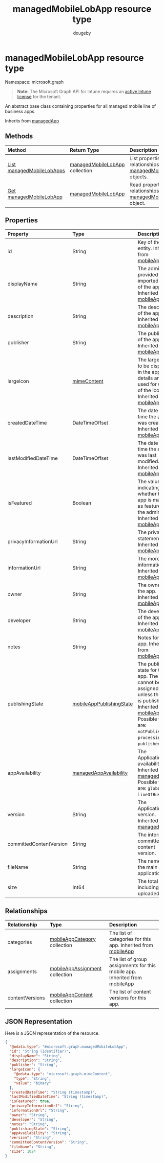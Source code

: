 ﻿---
title: "managedMobileLobApp resource type"
description: "An abstract base class containing properties for all managed mobile line of business apps."
author: "dougeby"
localization_priority: Normal
ms.prod: "intune"
doc_type: resourcePageType
---

# managedMobileLobApp resource type

Namespace: microsoft.graph

> **Note:** The Microsoft Graph API for Intune requires an [active Intune license](https://go.microsoft.com/fwlink/?linkid=839381) for the tenant.

An abstract base class containing properties for all managed mobile line of business apps.

Inherits from [managedApp](../resources/intune-apps-managedapp.md)

## Methods

| Method                                                                      | Return Type                                                                       | Description                                                                                                              |
| :-------------------------------------------------------------------------- | :-------------------------------------------------------------------------------- | :----------------------------------------------------------------------------------------------------------------------- |
| [List managedMobileLobApps](../api/intune-apps-managedmobilelobapp-list.md) | [managedMobileLobApp](../resources/intune-apps-managedmobilelobapp.md) collection | List properties and relationships of the [managedMobileLobApp](../resources/intune-apps-managedmobilelobapp.md) objects. |
| [Get managedMobileLobApp](../api/intune-apps-managedmobilelobapp-get.md)    | [managedMobileLobApp](../resources/intune-apps-managedmobilelobapp.md)            | Read properties and relationships of the [managedMobileLobApp](../resources/intune-apps-managedmobilelobapp.md) object.  |

## Properties

| Property                | Type                                                                             | Description                                                                                                                                                                                                                  |
| :---------------------- | :------------------------------------------------------------------------------- | :--------------------------------------------------------------------------------------------------------------------------------------------------------------------------------------------------------------------------- |
| id                      | String                                                                           | Key of the entity. Inherited from [mobileApp](../resources/intune-apps-mobileapp.md)                                                                                                                                         |
| displayName             | String                                                                           | The admin provided or imported title of the app. Inherited from [mobileApp](../resources/intune-apps-mobileapp.md)                                                                                                           |
| description             | String                                                                           | The description of the app. Inherited from [mobileApp](../resources/intune-apps-mobileapp.md)                                                                                                                                |
| publisher               | String                                                                           | The publisher of the app. Inherited from [mobileApp](../resources/intune-apps-mobileapp.md)                                                                                                                                  |
| largeIcon               | [mimeContent](../resources/intune-shared-mimecontent.md)                         | The large icon, to be displayed in the app details and used for upload of the icon. Inherited from [mobileApp](../resources/intune-apps-mobileapp.md)                                                                        |
| createdDateTime         | DateTimeOffset                                                                   | The date and time the app was created. Inherited from [mobileApp](../resources/intune-apps-mobileapp.md)                                                                                                                     |
| lastModifiedDateTime    | DateTimeOffset                                                                   | The date and time the app was last modified. Inherited from [mobileApp](../resources/intune-apps-mobileapp.md)                                                                                                               |
| isFeatured              | Boolean                                                                          | The value indicating whether the app is marked as featured by the admin. Inherited from [mobileApp](../resources/intune-apps-mobileapp.md)                                                                                   |
| privacyInformationUrl   | String                                                                           | The privacy statement Url. Inherited from [mobileApp](../resources/intune-apps-mobileapp.md)                                                                                                                                 |
| informationUrl          | String                                                                           | The more information Url. Inherited from [mobileApp](../resources/intune-apps-mobileapp.md)                                                                                                                                  |
| owner                   | String                                                                           | The owner of the app. Inherited from [mobileApp](../resources/intune-apps-mobileapp.md)                                                                                                                                      |
| developer               | String                                                                           | The developer of the app. Inherited from [mobileApp](../resources/intune-apps-mobileapp.md)                                                                                                                                  |
| notes                   | String                                                                           | Notes for the app. Inherited from [mobileApp](../resources/intune-apps-mobileapp.md)                                                                                                                                         |
| publishingState         | [mobileAppPublishingState](../resources/intune-apps-mobileapppublishingstate.md) | The publishing state for the app. The app cannot be assigned unless the app is published. Inherited from [mobileApp](../resources/intune-apps-mobileapp.md). Possible values are: `notPublished`, `processing`, `published`. |
| appAvailability         | [managedAppAvailability](../resources/intune-apps-managedappavailability.md)     | The Application's availability. Inherited from [managedApp](../resources/intune-apps-managedapp.md). Possible values are: `global`, `lineOfBusiness`.                                                                        |
| version                 | String                                                                           | The Application's version. Inherited from [managedApp](../resources/intune-apps-managedapp.md)                                                                                                                               |
| committedContentVersion | String                                                                           | The internal committed content version.                                                                                                                                                                                      |
| fileName                | String                                                                           | The name of the main Lob application file.                                                                                                                                                                                   |
| size                    | Int64                                                                            | The total size, including all uploaded files.                                                                                                                                                                                |

## Relationships

| Relationship    | Type                                                                              | Description                                                                                                          |
| :-------------- | :-------------------------------------------------------------------------------- | :------------------------------------------------------------------------------------------------------------------- |
| categories      | [mobileAppCategory](../resources/intune-apps-mobileappcategory.md) collection     | The list of categories for this app. Inherited from [mobileApp](../resources/intune-apps-mobileapp.md)               |
| assignments     | [mobileAppAssignment](../resources/intune-apps-mobileappassignment.md) collection | The list of group assignments for this mobile app. Inherited from [mobileApp](../resources/intune-apps-mobileapp.md) |
| contentVersions | [mobileAppContent](../resources/intune-apps-mobileappcontent.md) collection       | The list of content versions for this app.                                                                           |

## JSON Representation

Here is a JSON representation of the resource.

<!-- {
  "blockType": "resource",
  "keyProperty": "id",
  "@odata.type": "microsoft.graph.managedMobileLobApp"
}
-->

```json
{
  "@odata.type": "#microsoft.graph.managedMobileLobApp",
  "id": "String (identifier)",
  "displayName": "String",
  "description": "String",
  "publisher": "String",
  "largeIcon": {
    "@odata.type": "microsoft.graph.mimeContent",
    "type": "String",
    "value": "binary"
  },
  "createdDateTime": "String (timestamp)",
  "lastModifiedDateTime": "String (timestamp)",
  "isFeatured": true,
  "privacyInformationUrl": "String",
  "informationUrl": "String",
  "owner": "String",
  "developer": "String",
  "notes": "String",
  "publishingState": "String",
  "appAvailability": "String",
  "version": "String",
  "committedContentVersion": "String",
  "fileName": "String",
  "size": 1024
}
```
